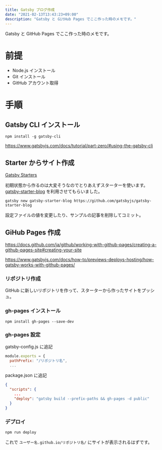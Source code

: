 ```yaml
---
title: Gatsby ブログ作成
date: "2021-02-13T13:43:23+09:00"
description: "Gatsby と GitHub Pages でここ作った時のメモです。"
---
```


Gatsby と GitHub Pages でここ作った時のメモです。

# 前提

- Node.js インストール
- Git インストール
- GitHub アカウント取得

# 手順

## Gatsby CLI インストール

```shell
npm install -g gatsby-cli
```
https://www.gatsbyjs.com/docs/tutorial/part-zero/#using-the-gatsby-cli

## Starter からサイト作成

[Gatsby Starters](https://www.gatsbyjs.com/starters)

初期状態から作るのは大変そうなのでとりあえずスターターを使います。
[gatsby-starter-blog](https://www.gatsbyjs.com/starters/gatsbyjs/gatsby-starter-blog/) を利用させてもらいました。

```shell
gatsby new gatsby-starter-blog https://github.com/gatsbyjs/gatsby-starter-blog
```

設定ファイルの値を変更したり、サンプルの記事を削除してコミット。

## GiHub Pages 作成

https://docs.github.com/ja/github/working-with-github-pages/creating-a-github-pages-site#creating-your-site

https://www.gatsbyjs.com/docs/how-to/previews-deploys-hosting/how-gatsby-works-with-github-pages/

### リポジトリ作成

GitHub に新しいリポジトリを作って、スターターから作ったサイトをプッシュ。

### gh-pages インストール

```shell
npm install gh-pages --save-dev
```

### gh-pages 設定

gatsby-config.js に追記

```js:gatsby-config.js
module.exports = {
  pathPrefix: "/リポジトリ名",
  ...
```

package.json に追記
```js:package.json
{
  "scripts": {
    ...
    "deploy": "gatsby build --prefix-paths && gh-pages -d public"
  }
}
```

### デプロイ

```shell
npm run deploy
```

これで `ユーザー名.github.io/リポジトリ名/` にサイトが表示されるはずです。
